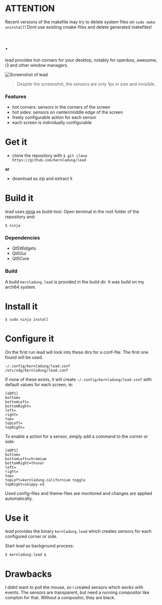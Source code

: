 # ATTENTION
Recent versions of the makefile may try to delete system files on `sudo make uninstall`! Dont use existing cmake-files and delete generated makefiles!

# .

*lead* provides hot-corners for your desktop, notably for openbox, awesome, i3 and other window managers.

![Screenshot of lead](https://github.com/nukura/lead/blob/master/screenshot.png)
> Despite the screenshot, the sensors are only 1px in size and invisible.


### Features
- hot corners: sensors in the corners of the screen
- hot sides: sensors on center/middle edge of the screen
- freely configurable action for each sensor
- each screen is individually configurable


# Get it

- clone the repository with `$ git clone https://github.com/kernladung/lead`

**or**

- download as zip and extract it


# Build it

*lead* uses [ninja](https://github.com/ninja-build/ninja) as build-tool. Open terminal in the root folder of the repository and:

    $ ninja

### Dependencies
- Qt5Widgets 
- Qt5Gui 
- Qt5Core

### Build

A build `kernladung.lead` is provided in the build dir. It was build on my arch64 system.


# Install it

    $ sudo ninja install


# Configure it

On the first run lead will look into these dirs for a conf-file. The first one found will be used.

    ~/.config/kernladung/lead.conf
    /etc/xdg/kernladung/lead.conf

If none of these exists, it will create `~/.config/kernladung/lead.conf` with default values for each screen, ie:

    [eDP1]
    bottom=
    bottomLeft=
    bottomRight=
    left=
    right=
    top=
    topLeft=
    topRight=

To enable a action for a sensor, simply add a command to the corner or side:

    [eDP1]
    bottom=
    bottomLeft=chromium
    bottomRight=thunar
    left=
    right=
    top=
    topLeft=kernladung.californium toggle
    topRight=skippy-xd

Used config-files and theme-files are monitored and changes are applied automatically.


# Use it

*lead* provides the binary `kernladung.lead` which creates sensors for each configured corner or side.

Start *lead* as background process:

    $ kernladung.lead &


# Drawbacks

I didnt want to poll the mouse, so i created sensors which works with events. The sensors are transparent, but need a running compositor like compton for that. Without a compositor, they are black.

